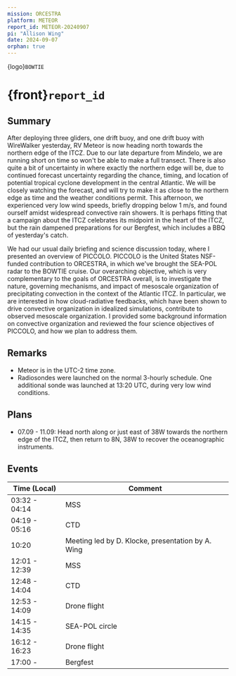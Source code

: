 ```yaml
---
mission: ORCESTRA
platform: METEOR
report_id: METEOR-20240907
pi: "Allison Wing"
date: 2024-09-07
orphan: true
---
```


{logo}`BOWTIE`

# {front}`report_id`

## Summary

After deploying three gliders, one drift buoy, and one drift buoy with WireWalker yesterday, RV Meteor is now heading north towards the northern edge of the ITCZ. Due to our late departure from Mindelo, we are running short on time so won't be able to make a full transect. There is also quite a bit of uncertainty in where exactly the northern edge will be, due to continued forecast uncertainty regarding the chance, timing, and location of potential tropical cyclone development in the central Atlantic. We will be closely watching the forecast, and will try to make it as close to the northern edge as time and the weather conditions permit. This afternoon, we experienced very low wind speeds, briefly dropping below 1 m/s, and found ourself amidst widespread convective rain showers. It is perhaps fitting that a campaign about the ITCZ celebrates its midpoint in the heart of the ITCZ, but the rain dampened preparations for our Bergfest, which includes a BBQ of yesterday's catch.

We had our usual daily briefing and science discussion today, where I presented an overview of PICCOLO. PICCOLO is the United States NSF-funded contribution to ORCESTRA, in which we've brought the SEA-POL radar to the BOWTIE cruise. Our overarching objective, which is very complementary to the goals of ORCESTRA overall, is to investigate the nature, governing mechanisms, and impact of mesoscale organization of precipitating convection in the context of the Atlantic ITCZ. In particular, we are interested in how cloud-radiative feedbacks, which have been shown to drive convective organization in idealized simulations, contribute to observed mesoscale organization. I provided some background information on convective organization and reviewed the four science objectives of PICCOLO, and how we plan to address them. 

## Remarks
- Meteor is in the UTC-2 time zone.
- Radiosondes were launched on the normal 3-hourly schedule. One additional sonde was launched at 13:20 UTC, during very low wind conditions.

## Plans
- 07.09 - 11.09: Head north along or just east of 38W towards the northern edge of the ITCZ, then return to 8N, 38W to recover the oceanographic instruments. 

## Events

Time (Local) | Comment
------------- | -----
03:32 - 04:14 | MSS
04:19 - 05:16 | CTD
10:20 | Meeting led by D. Klocke, presentation by A. Wing
12:01 - 12:39 | MSS
12:48 - 14:04 | CTD
12:53 - 14:09 | Drone flight
14:15 - 14:35 | SEA-POL circle
16:12 - 16:23 | Drone flight
17:00 -       | Bergfest






























